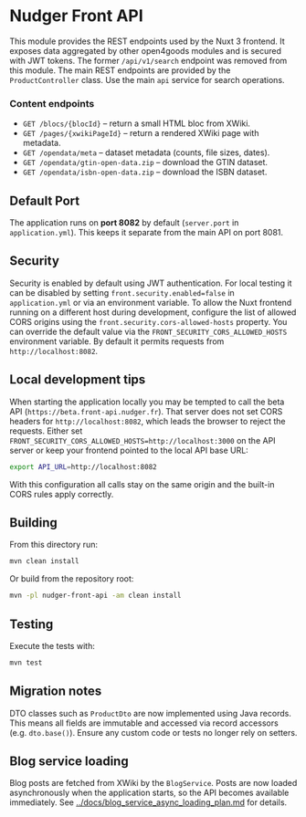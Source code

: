# Nudger Front API

This module provides the REST endpoints used by the Nuxt 3 frontend. It exposes data aggregated by other open4goods modules and is secured with JWT tokens.
The former `/api/v1/search` endpoint was removed from this module.
The main REST endpoints are provided by the `ProductController` class.
Use the main `api` service for search operations.

### Content endpoints

- `GET /blocs/{blocId}` – return a small HTML bloc from XWiki.
- `GET /pages/{xwikiPageId}` – return a rendered XWiki page with metadata.
- `GET /opendata/meta` – dataset metadata (counts, file sizes, dates).
- `GET /opendata/gtin-open-data.zip` – download the GTIN dataset.
- `GET /opendata/isbn-open-data.zip` – download the ISBN dataset.

## Default Port

The application runs on **port 8082** by default (`server.port` in `application.yml`). This keeps it separate from the main API on port 8081.

## Security

Security is enabled by default using JWT authentication. For local testing it can be disabled by setting
`front.security.enabled=false` in `application.yml` or via an environment variable.
To allow the Nuxt frontend running on a different host during development, configure the list of allowed
CORS origins using the `front.security.cors-allowed-hosts` property. You can override the default value
via the `FRONT_SECURITY_CORS_ALLOWED_HOSTS` environment variable. By default it permits requests from
`http://localhost:8082`.

## Local development tips

When starting the application locally you may be tempted to call the beta API
(`https://beta.front-api.nudger.fr`). That server does not set CORS headers for
`http://localhost:8082`, which leads the browser to reject the requests. Either
set `FRONT_SECURITY_CORS_ALLOWED_HOSTS=http://localhost:3000` on the API server
or keep your frontend pointed to the local API base URL:

```bash
export API_URL=http://localhost:8082
```

With this configuration all calls stay on the same origin and the built-in CORS
rules apply correctly.

## Building

From this directory run:

```bash
mvn clean install
```

Or build from the repository root:

```bash
mvn -pl nudger-front-api -am clean install
```

## Testing

Execute the tests with:

```bash
mvn test
```

## Migration notes

DTO classes such as `ProductDto` are now implemented using Java records. This
means all fields are immutable and accessed via record accessors
(e.g. `dto.base()`). Ensure any custom code or tests no longer rely on
setters.

## Blog service loading

Blog posts are fetched from XWiki by the `BlogService`. Posts are now loaded asynchronously when the application starts, so the API becomes available immediately. See [../docs/blog_service_async_loading_plan.md](../docs/blog_service_async_loading_plan.md) for details.
